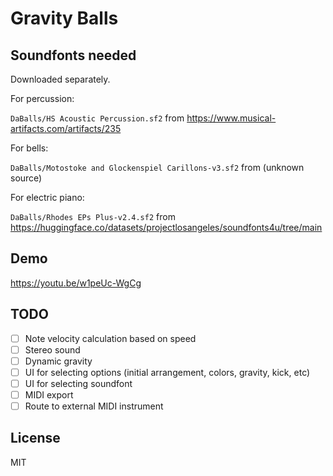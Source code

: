 # Gravity Balls

## Soundfonts needed

Downloaded separately.

For percussion:

`DaBalls/HS Acoustic Percussion.sf2` from https://www.musical-artifacts.com/artifacts/235

For bells:

`DaBalls/Motostoke and Glockenspiel Carillons-v3.sf2` from (unknown source)

For electric piano:

`DaBalls/Rhodes EPs Plus-v2.4.sf2` from https://huggingface.co/datasets/projectlosangeles/soundfonts4u/tree/main

## Demo

https://youtu.be/w1peUc-WgCg

## TODO

- [ ] Note velocity calculation based on speed
- [ ] Stereo sound
- [ ] Dynamic gravity
- [ ] UI for selecting options (initial arrangement, colors, gravity, kick, etc)
- [ ] UI for selecting soundfont
- [ ] MIDI export
- [ ] Route to external MIDI instrument

## License

MIT
